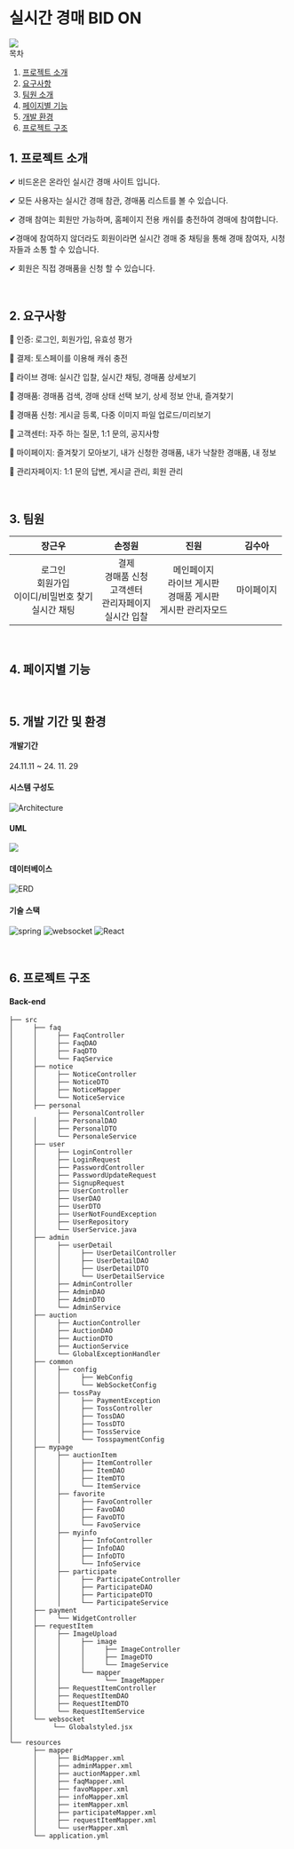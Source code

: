 # 실시간 경매 BID ON
<img src="https://github.com/gangnam-auction/gangnam-auction/blob/main/FrontEnd/auction-front/src/assets/logo.png?raw=true"/>  
<br>

<summary>목차</summary>

1. [프로젝트 소개](#intro)
2. [요구사항](#reqirements)
3. [팀원 소개](#members)
4. [페이지별 기능](#page)
5. [개발 환경](#env)
6. [프로젝트 구조](#tree)


## 1. <span id="intro">프로젝트 소개</span>

✔ 비드온은 온라인 실시간 경매 사이트 입니다.

✔ 모든 사용자는 실시간 경매 참관, 경매품 리스트를 볼 수 있습니다.

✔ 경매 참여는 회원만 가능하며, 홈페이지 전용 캐쉬를 충전하여 경매에 참여합니다.

✔경매에 참여하지 않더라도 회원이라면 실시간 경매 중 채팅을 통해 경매 참여자, 시청자들과 소통 할 수 있습니다.

✔ 회원은 직접 경매품을 신청 할 수 있습니다.

<br>

## 2. <span id="reqirements">요구사항</span>

📁 인증: 로그인, 회원가입, 유효성 평가

📁 결제: 토스페이를 이용해 캐쉬 충전

📁 라이브 경매: 실시간 입찰, 실시간 채팅, 경매품 상세보기

📁 경매품: 경매품 검색, 경매 상태 선택 보기, 상세 정보 안내, 즐겨찾기

📁 경매품 신청: 게시글 등록, 다중 이미지 파일 업로드/미리보기

📁 고객센터: 자주 하는 질문,  1:1 문의, 공지사항

📁 마이페이지: 즐겨찾기 모아보기, 내가 신청한 경매품, 내가 낙찰한 경매품, 내 정보

📁 관리자페이지: 1:1 문의 답변, 게시글 관리, 회원 관리

<br>
  
## 3. <span id="members">팀원</span>
| **장근우** | **손정원** | **진원** | **김수아** |
| :-------: | :-------: | :-------: | :-------: |
| 로그인 <br>회원가입 <br>이이디/비밀번호 찾기 <br>실시간 채팅 | 결제 <br> 경매품 신청 <br>고객센터 <br>관리자페이지 <br>실시간 입찰 | 메인페이지 <br> 라이브 게시판 <br> 경매품 게시판 <br>게시판 관리자모드 | 마이페이지 | 

<br>

## 4. <span id="page">페이지별 기능</span>


<br>

## 5. <span id="env">개발 기간 및 환경</span>

#### 개발기간 
24.11.11 ~ 24. 11. 29

#### 시스템 구성도
<img src="" alt="Architecture" />

#### UML
<img src="https://private-user-images.githubusercontent.com/177177917/391394944-4cc92004-6e82-4c08-ab5b-b21a4db6a14e.png?jwt=eyJhbGciOiJIUzI1NiIsInR5cCI6IkpXVCJ9.eyJpc3MiOiJnaXRodWIuY29tIiwiYXVkIjoicmF3LmdpdGh1YnVzZXJjb250ZW50LmNvbSIsImtleSI6ImtleTUiLCJleHAiOjE3MzMxMDgyMzEsIm5iZiI6MTczMzEwNzkzMSwicGF0aCI6Ii8xNzcxNzc5MTcvMzkxMzk0OTQ0LTRjYzkyMDA0LTZlODItNGMwOC1hYjViLWIyMWE0ZGI2YTE0ZS5wbmc_WC1BbXotQWxnb3JpdGhtPUFXUzQtSE1BQy1TSEEyNTYmWC1BbXotQ3JlZGVudGlhbD1BS0lBVkNPRFlMU0E1M1BRSzRaQSUyRjIwMjQxMjAyJTJGdXMtZWFzdC0xJTJGczMlMkZhd3M0X3JlcXVlc3QmWC1BbXotRGF0ZT0yMDI0MTIwMlQwMjUyMTFaJlgtQW16LUV4cGlyZXM9MzAwJlgtQW16LVNpZ25hdHVyZT02M2U5MzhkZWQxYzUxNzk4MGQ4NDM3MWQ0ZWMxYzA5MTYxNTU3NmI4ZmIzNWRiYjU1MGFhMTcwZmYwYjdkN2U5JlgtQW16LVNpZ25lZEhlYWRlcnM9aG9zdCJ9.1Hyh4A85NncQvhdSJmaPrkEQplZ8kUzgh6OebOU8GAA"/>

#### 데이터베이스
<img src="https://github.com/gangnam-auction/gangnam-auction/blob/main/FrontEnd/auction-front/src/assets/ER.png?raw=true" alt="ERD" />


#### 기술 스택
<p>
  <img src="https://img.shields.io/badge/Spring-6DB33F?style=for-the-badge&logo=Spring&logoColor=white" alt="spring"/>
  <img src="https://img.shields.io/badge/WebSocket-61DAFB?style=for-the-badge&logo=WebSocket&logoColor=white" alt="websocket" />
  <img src="https://img.shields.io/badge/React-61DAFB?style=for-the-badge&logo=React&logoColor=white" alt="React" />
</p>

<br>

## 6. <sapn id="tree">프로젝트 구조</span>

#### Back-end

```
├── src
│     ├── faq
│     │     ├── FaqController
│     │     ├── FaqDAO
│     │     ├── FaqDTO
│     │     └── FaqService
│     ├── notice
│     │     ├── NoticeController
│     │     ├── NoticeDTO
│     │     ├── NoticeMapper
│     │     └── NoticeService
│     ├── personal
│           ├── PersonalController
│     │     ├── PersonalDAO
│     │     ├── PersonalDTO
│     │     └── PersonaleService
│     ├── user
│     │     ├── LoginController
│     │     ├── LoginRequest
│     │     ├── PasswordController
│     │     ├── PasswordUpdateRequest
│     │     ├── SignupRequest
│     │     ├── UserController
│     │     ├── UserDAO
│     │     ├── UserDTO
│     │     ├── UserNotFoundException
│     │     ├── UserRepository
│     │     └── UserService.java
│     ├── admin
│     │     ├── userDetail
│     │     │     ├── UserDetailController
│     │     │     ├── UserDetailDAO
│     │     │     ├── UserDetailDTO
│     │     │     └── UserDetailService
│     │     ├── AdminController
│     │     ├── AdminDAO
│     │     ├── AdminDTO
│     │     └── AdminService
│     ├── auction
│     │     ├── AuctionController
│     │     ├── AuctionDAO
│     │     ├── AuctionDTO
│     │     ├── AuctionService
│     │     └── GlobalExceptionHandler
│     ├── common
│     │     ├── config
│     │     │     ├── WebConfig
│     │     │     └── WebSocketConfig
│     │     ├── tossPay
│     │     │     ├── PaymentException
│     │     │     ├── TossController
│     │     │     ├── TossDAO
│     │     │     ├── TossDTO
│     │     │     ├── TossService
│     │     │     └── TosspaymentConfig
│     ├── mypage
│     │     ├── auctionItem
│     │     │     ├── ItemController
│     │     │     ├── ItemDAO
│     │     │     ├── ItemDTO
│     │     │     └── ItemService
│     │     ├── favorite
│     │     │     ├── FavoController
│     │     │     ├── FavoDAO
│     │     │     ├── FavoDTO
│     │     │     └── FavoService
│     │     ├── myinfo
│     │     │     ├── InfoController
│     │     │     ├── InfoDAO
│     │     │     ├── InfoDTO
│     │     │     └── InfoService
│     │     ├── participate
│     │     │     ├── ParticipateController
│     │     │     ├── ParticipateDAO
│     │     │     ├── ParticipateDTO
│     │     │     └── ParticipateService
│     ├── payment
│     │     └── WidgetController
│     ├── requestItem
│     │     ├── ImageUpload
│     │     │     ├── image
│     │     │     │     ├── ImageController
│     │     │     │     ├── ImageDTO
│     │     │     │     └── ImageService
│     │     │     └── mapper
│     │     │           └── ImageMapper
│     │     ├── RequestItemController
│     │     ├── RequestItemDAO
│     │     ├── RequestItemDTO
│     │     └── RequestItemService
│     └── websocket
│          └── Globalstyled.jsx
│              
└── resources
      ├── mapper
      │     ├── BidMapper.xml
      │     ├── adminMapper.xml
      │     ├── auctionMapper.xml
      │     ├── faqMapper.xml
      │     ├── favoMapper.xml
      │     ├── infoMapper.xml
      │     ├── itemMapper.xml
      │     ├── participateMapper.xml
      │     ├── requestItemMapper.xml
      │     └── userMapper.xml
      └── application.yml 
  
